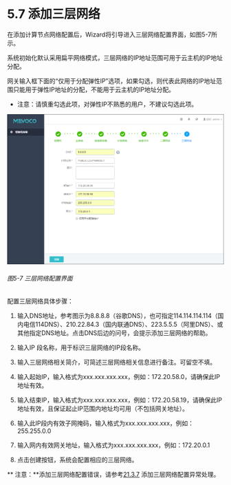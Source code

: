 # 5.7 添加三层网络

在添加计算节点网络配置后，Wizard将引导进入三层网络配置界面，如图5-7所示。

系统初始化默认采用扁平网络模式，三层网络的IP地址范围可用于云主机的IP地址分配。

网关输入框下面的“仅用于分配弹性IP”选项，如果勾选，则代表此网络的IP地址范围只能用于弹性IP地址的分配，不能用于云主机的IP地址分配。

* 注意：请慎重勾选此项，对弹性IP不熟悉的用户，不建议勾选此项。

![png](../images/5-7.png "图5-7 三层网络配置界面")
###### 图5-7 三层网络配置界面 


配置三层网络具体步骤：

1. 输入DNS地址，参考图示为8.8.8.8（谷歌DNS），也可指定114.114.114.114（国内电信114DNS）、210.22.84.3（国内联通DNS）、223.5.5.5（阿里DNS）、或其他指定DNS地址。点击DNS后边的问号，会提示添加三层网络的帮助。

2. 输入IP 段名称，用于标识三层网络的IP段名称。

3. 输入三层网络相关简介，可简述三层网络相关信息进行备注。可留空不填。

4. 输入起始IP，输入格式为xxx.xxx.xxx.xxx，例如：172.20.58.0，请确保此IP地址有效。

5. 输入结束IP，输入格式为xxx.xxx.xxx.xxx，例如：172.20.58.19，请确保此IP地址有效，且保证起止IP范围内地址均可用（不包括网关地址）。

6. 输入此IP段内有效子网掩码，输入格式为xxx.xxx.xxx.xxx，例如：255.255.0.0

7. 输入网内有效网关地址，输入格式为xxx.xxx.xxx.xxx，例如：172.20.0.1

8. 点击创建按钮，系统会配置相应的三层网络。

** 注意：**添加三层网络配置错误，请参考[21.3.7](/exception/l3.md) 添加三层网络配置异常处理。



